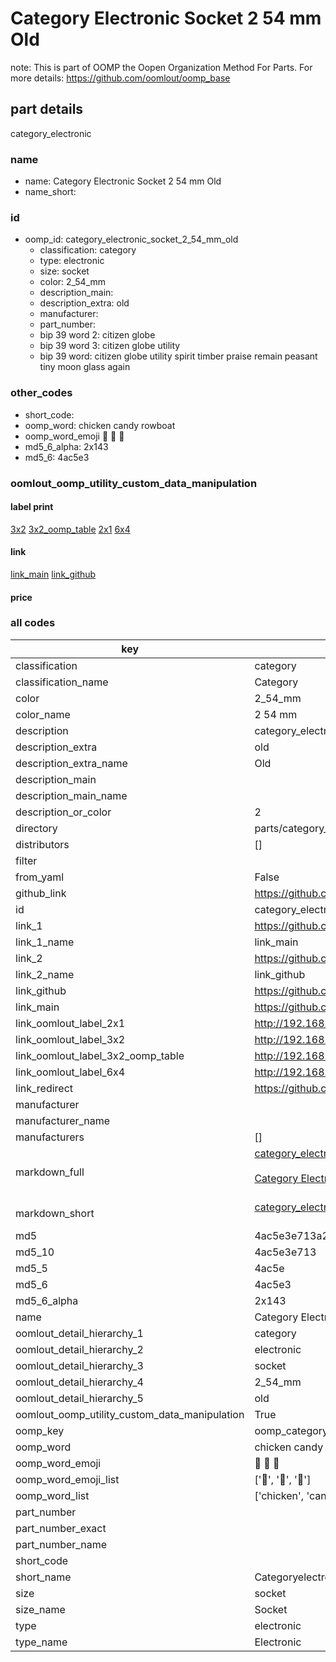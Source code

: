 # Category Electronic Socket 2 54 mm Old  

note: This is part of OOMP the Oopen Organization Method For Parts. For more details: https://github.com/oomlout/oomp_base

##  part details
  



category_electronic



### name
* name: Category Electronic Socket 2 54 mm Old
* name_short: 
### id
* oomp_id: category_electronic_socket_2_54_mm_old
  * classification: category
  * type: electronic
  * size: socket
  * color: 2_54_mm
  * description_main: 
  * description_extra: old
  * manufacturer: 
  * part_number: 
  * bip 39 word 2: citizen globe
  * bip 39 word 3: citizen globe utility
  * bip 39 word: citizen globe utility spirit timber praise remain peasant tiny moon glass again

### other_codes
* short_code: 
* oomp_word: chicken candy rowboat
* oomp_word_emoji :chicken: :candy: :rowboat:
* md5_6_alpha: 2x143
* md5_6: 4ac5e3






### oomlout_oomp_utility_custom_data_manipulation
#### label print
[3x2](http://192.168.1.245:1112/?label=oomp%202x143)
[3x2_oomp_table](http://192.168.1.108:1112/?label=oomp%202x143)
[2x1](http://192.168.1.242:1112/?label=oomp%202x143)
[6x4](http://192.168.1.55:1112/?label=oomp%202x143)    

#### link

[link_main](https://github.com/oomlout/oomlout_oomp_version_1_messy/tree/main/parts/category_electronic_socket_2_54_mm_old) [link_github](https://github.com/oomlout/oomlout_oomp_version_1_messy/tree/main/parts/category_electronic_socket_2_54_mm_old)                             

#### price







### all codes 
| key | value |  
| --- | --- |  
| classification | category |  
| classification_name | Category |  
| color | 2_54_mm |  
| color_name | 2 54 mm |  
| description | category_electronic |  
| description_extra | old |  
| description_extra_name | Old |  
| description_main |  |  
| description_main_name |  |  
| description_or_color | 2  |  
| directory | parts/category_electronic_socket_2_54_mm_old |  
| distributors | [] |  
| filter |  |  
| from_yaml | False |  
| github_link | https://github.com/oomlout/oomlout_oomp_part_src/tree/main/parts/category_electronic_socket_2_54_mm_old |  
| id | category_electronic_socket_2_54_mm_old |  
| link_1 | https://github.com/oomlout/oomlout_oomp_version_1_messy/tree/main/parts/category_electronic_socket_2_54_mm_old |  
| link_1_name | link_main |  
| link_2 | https://github.com/oomlout/oomlout_oomp_version_1_messy/tree/main/parts/category_electronic_socket_2_54_mm_old |  
| link_2_name | link_github |  
| link_github | https://github.com/oomlout/oomlout_oomp_version_1_messy/tree/main/parts/category_electronic_socket_2_54_mm_old |  
| link_main | https://github.com/oomlout/oomlout_oomp_version_1_messy/tree/main/parts/category_electronic_socket_2_54_mm_old |  
| link_oomlout_label_2x1 | http://192.168.1.242:1112/?label=oomp%202x143 |  
| link_oomlout_label_3x2 | http://192.168.1.245:1112/?label=oomp%202x143 |  
| link_oomlout_label_3x2_oomp_table | http://192.168.1.108:1112/?label=oomp%202x143 |  
| link_oomlout_label_6x4 | http://192.168.1.55:1112/?label=oomp%202x143 |  
| link_redirect | https://github.com/oomlout/oomlout_oomp_version_1_messy/tree/main/parts/category_electronic_socket_2_54_mm_old |  
| manufacturer |  |  
| manufacturer_name |  |  
| manufacturers | [] |  
| markdown_full | [category_electronic_socket_2_54_mm_old](none)<br>[](none)<br>[Category Electronic Socket 2 54 Mm Old](none)<br><br> |  
| markdown_short | [category_electronic_socket_2_54_mm_old](none)<br><br> |  
| md5 | 4ac5e3e713a236b2a6711d21e098d14a |  
| md5_10 | 4ac5e3e713 |  
| md5_5 | 4ac5e |  
| md5_6 | 4ac5e3 |  
| md5_6_alpha | 2x143 |  
| name | Category Electronic Socket 2 54 mm Old |  
| oomlout_detail_hierarchy_1 | category |  
| oomlout_detail_hierarchy_2 | electronic |  
| oomlout_detail_hierarchy_3 | socket |  
| oomlout_detail_hierarchy_4 | 2_54_mm |  
| oomlout_detail_hierarchy_5 | old |  
| oomlout_oomp_utility_custom_data_manipulation | True |  
| oomp_key | oomp_category_electronic_socket_2_54_mm_old |  
| oomp_word | chicken candy rowboat |  
| oomp_word_emoji | :chicken: :candy: :rowboat: |  
| oomp_word_emoji_list | [':chicken:', ':candy:', ':rowboat:'] |  
| oomp_word_list | ['chicken', 'candy', 'rowboat'] |  
| part_number |  |  
| part_number_exact |  |  
| part_number_name |  |  
| short_code |  |  
| short_name | Categoryelectronic |  
| size | socket |  
| size_name | Socket |  
| type | electronic |  
| type_name | Electronic |  
